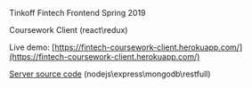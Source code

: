 Tinkoff Fintech Frontend Spring 2019

Coursework Client (react\redux)

Live demo: [https://fintech-coursework-client.herokuapp.com/](https://fintech-coursework-client.herokuapp.com/)

[Server source code](https://github.com/sa1dai/tfs-fintech-coursework-server) (nodejs\express\mongodb\restfull)

